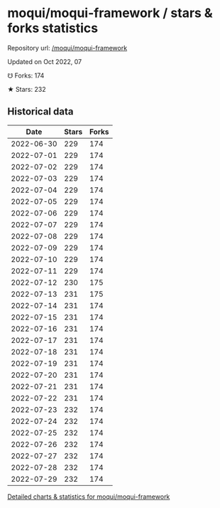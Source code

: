 # moqui/moqui-framework / stars & forks statistics

Repository url: [/moqui/moqui-framework](https://github.com/moqui/moqui-framework)

Updated on Oct 2022, 07

☋ Forks: 174

★ Stars: 232

## Historical data
| Date | Stars | Forks |
|------|-------|-------|
| 2022-06-30 | 229 | 174 | 
| 2022-07-01 | 229 | 174 | 
| 2022-07-02 | 229 | 174 | 
| 2022-07-03 | 229 | 174 | 
| 2022-07-04 | 229 | 174 | 
| 2022-07-05 | 229 | 174 | 
| 2022-07-06 | 229 | 174 | 
| 2022-07-07 | 229 | 174 | 
| 2022-07-08 | 229 | 174 | 
| 2022-07-09 | 229 | 174 | 
| 2022-07-10 | 229 | 174 | 
| 2022-07-11 | 229 | 174 | 
| 2022-07-12 | 230 | 175 | 
| 2022-07-13 | 231 | 175 | 
| 2022-07-14 | 231 | 174 | 
| 2022-07-15 | 231 | 174 | 
| 2022-07-16 | 231 | 174 | 
| 2022-07-17 | 231 | 174 | 
| 2022-07-18 | 231 | 174 | 
| 2022-07-19 | 231 | 174 | 
| 2022-07-20 | 231 | 174 | 
| 2022-07-21 | 231 | 174 | 
| 2022-07-22 | 231 | 174 | 
| 2022-07-23 | 232 | 174 | 
| 2022-07-24 | 232 | 174 | 
| 2022-07-25 | 232 | 174 | 
| 2022-07-26 | 232 | 174 | 
| 2022-07-27 | 232 | 174 | 
| 2022-07-28 | 232 | 174 | 
| 2022-07-29 | 232 | 174 | 


[Detailed charts & statistics for moqui/moqui-framework](https://reviewgithub.com/rep/moqui/moqui-framework)
